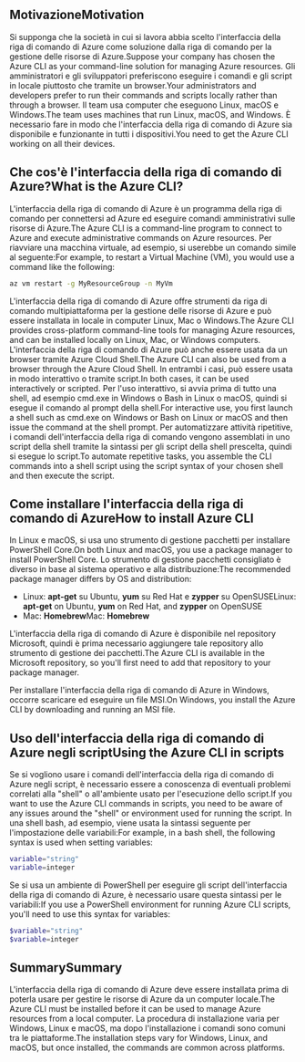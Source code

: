 ## <a name="motivation"></a><span data-ttu-id="ef83d-101">Motivazione</span><span class="sxs-lookup"><span data-stu-id="ef83d-101">Motivation</span></span>
<span data-ttu-id="ef83d-102">Si supponga che la società in cui si lavora abbia scelto l'interfaccia della riga di comando di Azure come soluzione dalla riga di comando per la gestione delle risorse di Azure.</span><span class="sxs-lookup"><span data-stu-id="ef83d-102">Suppose your company has chosen the Azure CLI as your command-line solution for managing Azure resources.</span></span> <span data-ttu-id="ef83d-103">Gli amministratori e gli sviluppatori preferiscono eseguire i comandi e gli script in locale piuttosto che tramite un browser.</span><span class="sxs-lookup"><span data-stu-id="ef83d-103">Your administrators and developers prefer to run their commands and scripts locally rather than through a browser.</span></span> <span data-ttu-id="ef83d-104">Il team usa computer che eseguono Linux, macOS e Windows.</span><span class="sxs-lookup"><span data-stu-id="ef83d-104">The team uses machines that run Linux, macOS, and Windows.</span></span> <span data-ttu-id="ef83d-105">È necessario fare in modo che l'interfaccia della riga di comando di Azure sia disponibile e funzionante in tutti i dispositivi.</span><span class="sxs-lookup"><span data-stu-id="ef83d-105">You need to get the Azure CLI working on all their devices.</span></span>

## <a name="what-is-the-azure-cli"></a><span data-ttu-id="ef83d-106">Che cos'è l'interfaccia della riga di comando di Azure?</span><span class="sxs-lookup"><span data-stu-id="ef83d-106">What is the Azure CLI?</span></span>
<span data-ttu-id="ef83d-107">L'interfaccia della riga di comando di Azure è un programma della riga di comando per connettersi ad Azure ed eseguire comandi amministrativi sulle risorse di Azure.</span><span class="sxs-lookup"><span data-stu-id="ef83d-107">The Azure CLI is a command-line program to connect to Azure and execute administrative commands on Azure resources.</span></span> <span data-ttu-id="ef83d-108">Per riavviare una macchina virtuale, ad esempio, si userebbe un comando simile al seguente:</span><span class="sxs-lookup"><span data-stu-id="ef83d-108">For example, to restart a Virtual Machine (VM), you would use a command like the following:</span></span>

 ```bash
 az vm restart -g MyResourceGroup -n MyVm
 ```

<span data-ttu-id="ef83d-109">L'interfaccia della riga di comando di Azure offre strumenti da riga di comando multipiattaforma per la gestione delle risorse di Azure e può essere installata in locale in computer Linux, Mac o Windows.</span><span class="sxs-lookup"><span data-stu-id="ef83d-109">The Azure CLI provides cross-platform command-line tools for managing Azure resources, and can be installed locally on Linux, Mac, or Windows computers.</span></span> <span data-ttu-id="ef83d-110">L'interfaccia della riga di comando di Azure può anche essere usata da un browser tramite Azure Cloud Shell.</span><span class="sxs-lookup"><span data-stu-id="ef83d-110">The Azure CLI can also be used from a browser through the Azure Cloud Shell.</span></span> <span data-ttu-id="ef83d-111">In entrambi i casi, può essere usata in modo interattivo o tramite script.</span><span class="sxs-lookup"><span data-stu-id="ef83d-111">In both cases, it can be used interactively or scripted.</span></span> <span data-ttu-id="ef83d-112">Per l'uso interattivo, si avvia prima di tutto una shell, ad esempio cmd.exe in Windows o Bash in Linux o macOS, quindi si esegue il comando al prompt della shell.</span><span class="sxs-lookup"><span data-stu-id="ef83d-112">For interactive use, you first launch a shell such as cmd.exe on Windows or Bash on Linux or macOS and then issue the command at the shell prompt.</span></span> <span data-ttu-id="ef83d-113">Per automatizzare attività ripetitive, i comandi dell'interfaccia della riga di comando vengono assemblati in uno script della shell tramite la sintassi per gli script della shell prescelta, quindi si esegue lo script.</span><span class="sxs-lookup"><span data-stu-id="ef83d-113">To automate repetitive tasks, you assemble the CLI commands into a shell script using the script syntax of your chosen shell and then execute the script.</span></span>

## <a name="how-to-install-azure-cli"></a><span data-ttu-id="ef83d-114">Come installare l'interfaccia della riga di comando di Azure</span><span class="sxs-lookup"><span data-stu-id="ef83d-114">How to install Azure CLI</span></span>
<span data-ttu-id="ef83d-115">In Linux e macOS, si usa uno strumento di gestione pacchetti per installare PowerShell Core.</span><span class="sxs-lookup"><span data-stu-id="ef83d-115">On both Linux and macOS, you use a package manager to install PowerShell Core.</span></span> <span data-ttu-id="ef83d-116">Lo strumento di gestione pacchetti consigliato è diverso in base al sistema operativo e alla distribuzione:</span><span class="sxs-lookup"><span data-stu-id="ef83d-116">The recommended package manager differs by OS and distribution:</span></span>
- <span data-ttu-id="ef83d-117">Linux: **apt-get** su Ubuntu, **yum** su Red Hat e **zypper** su OpenSUSE</span><span class="sxs-lookup"><span data-stu-id="ef83d-117">Linux: **apt-get** on Ubuntu, **yum** on Red Hat, and **zypper** on OpenSUSE</span></span>
- <span data-ttu-id="ef83d-118">Mac: **Homebrew**</span><span class="sxs-lookup"><span data-stu-id="ef83d-118">Mac: **Homebrew**</span></span>

<span data-ttu-id="ef83d-119">L'interfaccia della riga di comando di Azure è disponibile nel repository Microsoft, quindi è prima necessario aggiungere tale repository allo strumento di gestione dei pacchetti.</span><span class="sxs-lookup"><span data-stu-id="ef83d-119">The Azure CLI is available in the Microsoft repository, so you'll first need to add that repository to your package manager.</span></span>

<span data-ttu-id="ef83d-120">Per installare l'interfaccia della riga di comando di Azure in Windows, occorre scaricare ed eseguire un file MSI.</span><span class="sxs-lookup"><span data-stu-id="ef83d-120">On Windows, you install the Azure CLI by downloading and running an MSI file.</span></span>

## <a name="using-the-azure-cli-in-scripts"></a><span data-ttu-id="ef83d-121">Uso dell'interfaccia della riga di comando di Azure negli script</span><span class="sxs-lookup"><span data-stu-id="ef83d-121">Using the Azure CLI in scripts</span></span>
<span data-ttu-id="ef83d-122">Se si vogliono usare i comandi dell'interfaccia della riga di comando di Azure negli script, è necessario essere a conoscenza di eventuali problemi correlati alla "shell" o all'ambiente usato per l'esecuzione dello script.</span><span class="sxs-lookup"><span data-stu-id="ef83d-122">If you want to use the Azure CLI commands in scripts, you need to be aware of any issues around the "shell" or environment used for running the script.</span></span> <span data-ttu-id="ef83d-123">In una shell bash, ad esempio, viene usata la sintassi seguente per l'impostazione delle variabili:</span><span class="sxs-lookup"><span data-stu-id="ef83d-123">For example, in a bash shell, the following syntax is used when setting variables:</span></span>

 ```bash
 variable="string"
 variable=integer
 ```

<span data-ttu-id="ef83d-124">Se si usa un ambiente di PowerShell per eseguire gli script dell'interfaccia della riga di comando di Azure, è necessario usare questa sintassi per le variabili:</span><span class="sxs-lookup"><span data-stu-id="ef83d-124">If you use a PowerShell environment for running Azure CLI scripts, you'll need to use this syntax for variables:</span></span>

 ```powershell
 $variable="string"
 $variable=integer
 ```

## <a name="summary"></a><span data-ttu-id="ef83d-125">Summary</span><span class="sxs-lookup"><span data-stu-id="ef83d-125">Summary</span></span>
<span data-ttu-id="ef83d-126">L'interfaccia della riga di comando di Azure deve essere installata prima di poterla usare per gestire le risorse di Azure da un computer locale.</span><span class="sxs-lookup"><span data-stu-id="ef83d-126">The Azure CLI must be installed before it can be used to manage Azure resources from a local computer.</span></span> <span data-ttu-id="ef83d-127">La procedura di installazione varia per Windows, Linux e macOS, ma dopo l'installazione i comandi sono comuni tra le piattaforme.</span><span class="sxs-lookup"><span data-stu-id="ef83d-127">The installation steps vary for Windows, Linux, and macOS, but once installed, the commands are common across platforms.</span></span> 
